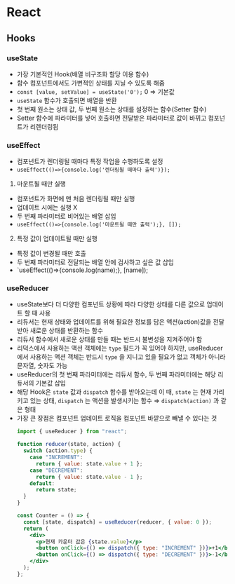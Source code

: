 # React

## Hooks

### useState

- 가장 기본적인 Hook(배열 비구조화 할당 이용 함수)
- 함수 컴포넌트에서도 가변적인 상태를 지닐 수 있도록 해줌
- `const [value, setValue] = useState('0');` 0 => 기본값
- `useState` 함수가 호출되면 배열을 반환
- 첫 번째 원소는 상태 값, 두 번째 원소는 상태를 설정하는 함수(Setter 함수)
- Setter 함수에 파라미터를 넣어 호출하면 전달받은 파라미터로 값이 바뀌고 컴포넌트가 리렌더링됨

### useEffect

- 컴포넌트가 렌더링될 때마다 특정 작업을 수행하도록 설정
- `useEffect(()=>{console.log('렌더링될 때마다 출력')});`

1. 마운트될 때만 실행

- 컴포넌트가 화면에 맨 처음 렌더링될 때만 실행
- 업데이트 시에는 실행 X
- 두 번째 파라미터로 비어있는 배열 삽입
- `useEffect(()=>{console.log('마운트될 때만 출력');}, []);`

2. 특정 값이 업데이트될 때만 실행

- 특정 값이 변경될 때만 호출
- 두 번째 파라미터로 전달되는 배열 안에 검사하고 싶은 값 삽입
- `useEffect(()=>{console.log(name);}, [name]);

### useReducer

- useState보다 더 다양한 컴포넌트 상황에 따라 다양한 상태를 다른 값으로 업데이트 할 때 사용
- 리듀서는 현재 상태와 업데이트를 위해 필요한 정보를 담은 액션(action)값을 전달받아 새로운 상태를 반환하는 함수
- 리듀서 함수에서 새로운 상태를 만들 때는 반드시 불변성을 지켜주어야 함
- 리덕스에서 사용하는 액션 객체에는 `type` 필드가 꼭 있어야 하지만, useReducer에서 사용하는 액션 객체는 반드시 `type` 을 지니고 있을 필요가 없고 객체가 아니라 문자열, 숫자도 가능
- useReducer의 첫 번째 파라미터에는 리듀서 함수, 두 번째 파라미터에는 해당 리듀서의 기본값 삽입
- 해당 Hook은 `state` 값과 `dispatch` 함수를 받아오는데 이 때, `state` 는 현재 가리키고 있는 상태, `dispatch` 는 액션을 발생시키는 함수 ⇒ `dispatch(action)` 과 같은 형태
- 가장 큰 장점은 컴포넌트 업데이트 로직을 컴포넌트 바깥으로 빼낼 수 있다는 것
  ```jsx
  import { useReducer } from "react";

  function reducer(state, action) {
    switch (action.type) {
      case "INCREMENT":
        return { value: state.value + 1 };
      case "DECREMENT":
        return { value: state.value - 1 };
      default:
        return state;
    }
  }

  const Counter = () => {
    const [state, dispatch] = useReducer(reducer, { value: 0 });
    return (
      <div>
        <p>현재 카운터 값은 {state.value}</p>
        <button onClick={() => dispatch({ type: "INCREMENT" })}>+1</button>
        <button onClick={() => dispatch({ type: "DECREMENT" })}>-1</button>
      </div>
    );
  };
  ```
